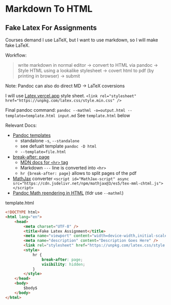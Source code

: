 # Markdown To HTML

## Fake Latex For Assignments
Courses demand I use LaTeX, but I want to use markdown, so I will make fake LaTeX.

Workflow:
> write markdown in normal editor -> convert to HTML via pandoc -> Style HTML using a lookalike stylesheet -> covert html to pdf (by printing in browser) -> submit

Note: Pandoc can also do direct MD -> LaTeX coversions

I will use [Latex.vercel.app](https://latex.vercel.app/) style sheet.
`<link rel="stylesheet" href="https://unpkg.com/latex.css/style.min.css" />`

Final pandoc command: `pandoc --mathml -o=output.html --template=template.html input.md` See `template.html` below

Relevant Docs:
- [Pandoc templates](https://pandoc.org/MANUAL.html#templates)
  - standalone `-s`, `--standalone`
  - see defualt template `pandoc -D html`
  - `--template=file.html`
- [break-after: page](https://developer.mozilla.org/en-US/docs/Web/CSS/break-after)
  - [MDN docs for `<hr>` tag](https://developer.mozilla.org/en-US/docs/Web/HTML/Reference/Elements/hr)
  - Markdown `---` line is converted into `<hr>`
  - `hr {break-after: page}` allows to split pages of the pdf
- [MathJax](https://www.mathjax.org/) converter `<script id="MathJax-script" async src="https://cdn.jsdelivr.net/npm/mathjax@3/es5/tex-mml-chtml.js"></script>`
- [Pandoc Math reendering in HTML](https://pandoc.org/demo/example33/3.6-math-rendering-in-html.html) (tldr use `--mathml`)

template.html
```html
<!DOCTYPE html>
<html lang="en">
    <head>
        <meta charset="UTF-8" />
        <title>Fake Latex Assignment</title>
        <meta name="viewport" content="width=device-width,initial-scale=1" />
        <meta name="description" content="Description Goes Here" />
        <link rel="stylesheet" href="https://unpkg.com/latex.css/style.min.css" />
        <style>
            hr {
                break-after: page;
                visibility: hidden;
            }
        </style>
    </head>
    <body>
        $body$
    </body>
</html>
```
